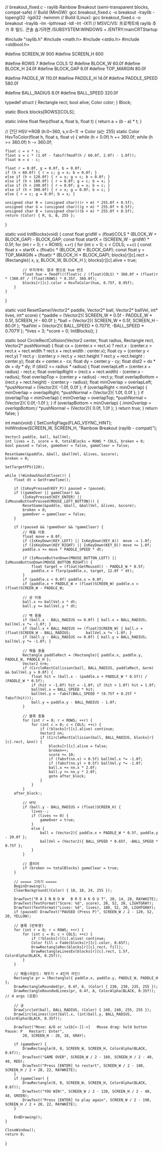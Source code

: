 // breakout_fixed.c - raylib Rainbow Breakout (semi-transparent blocks, compat-safe)
// Build (MinGW):  gcc breakout_fixed.c -o breakout -lraylib -lopengl32 -lgdi32 -lwinmm
// Build (Linux):  gcc breakout_fixed.c -o breakout -lraylib -lm -lpthread -ldl -lrt -lX11
// MSVC/VS: 프로젝트에 raylib 추가 후 빌드. 콘솔 숨기려면 /SUBSYSTEM:WINDOWS + /ENTRY:mainCRTStartup

#include "raylib.h"
#include <math.h>
#include <stdio.h>
#include <stdbool.h>

#define SCREEN_W  900
#define SCREEN_H  600

#define ROWS   7
#define COLS   12
#define BLOCK_W 60.0f
#define BLOCK_H 24.0f
#define BLOCK_GAP 6.0f
#define TOP_MARGIN 80.0f

#define PADDLE_W 110.0f
#define PADDLE_H 14.0f
#define PADDLE_SPEED 580.0f

#define BALL_RADIUS 8.0f
#define BALL_SPEED  320.0f

typedef struct {
    Rectangle rect;
    bool alive;
    Color color;
} Block;

static Block blocks[ROWS][COLS];

static inline float flerp(float a, float b, float t) { return a + (b - a) * t; }

// 간단 HSV→RGB (h:0~360, s,v:0~1) → Color (a는 255)
static Color HsvToColor(float h, float s, float v)
{
    while (h < 0.0f) h += 360.0f;
    while (h >= 360.0f) h -= 360.0f;

    float c = v * s;
    float x = c * (1.0f - fabsf(fmodf(h / 60.0f, 2.0f) - 1.0f));
    float m = v - c;

    float r = 0.0f, g = 0.0f, b = 0.0f;
    if (h < 60.0f) { r = c; g = x; b = 0.0f; }
    else if (h < 120.0f) { r = x; g = c; b = 0.0f; }
    else if (h < 180.0f) { r = 0.0f; g = c; b = x; }
    else if (h < 240.0f) { r = 0.0f; g = x; b = c; }
    else if (h < 300.0f) { r = x; g = 0.0f; b = c; }
    else { r = c; g = 0.0f; b = x; }

    unsigned char R = (unsigned char)((r + m) * 255.0f + 0.5f);
    unsigned char G = (unsigned char)((g + m) * 255.0f + 0.5f);
    unsigned char B = (unsigned char)((b + m) * 255.0f + 0.5f);
    return (Color) { R, G, B, 255 };
}

static void InitBlocks(void) {
    const float gridW = (float)COLS * (BLOCK_W + BLOCK_GAP) - BLOCK_GAP;
    const float startX = (SCREEN_W - gridW) * 0.5f;
    for (int r = 0; r < ROWS; ++r) {
        for (int c = 0; c < COLS; ++c) {
            const float x = startX + (float)c * (BLOCK_W + BLOCK_GAP);
            const float y = TOP_MARGIN + (float)r * (BLOCK_H + BLOCK_GAP);
            blocks[r][c].rect = (Rectangle){ x, y, BLOCK_W, BLOCK_H };
            blocks[r][c].alive = true;

            // 무지개색: 열과 행으로 hue 변조
            float hue = fmodf(((float)c / (float)COLS) * 360.0f + (float)r * (360.0f / (float)ROWS) * 0.35f, 360.0f);
            blocks[r][c].color = HsvToColor(hue, 0.75f, 0.95f);
        }
    }
}

static void ResetGame(Vector2* paddle, Vector2* ball, Vector2* ballVel, int* lives, int* score) {
    *paddle = (Vector2){ SCREEN_W * 0.5f - PADDLE_W * 0.5f, SCREEN_H - 60.0f };
    *ball = (Vector2){ SCREEN_W * 0.5f, SCREEN_H - 80.0f };
    *ballVel = (Vector2){ BALL_SPEED * 0.7071f, -BALL_SPEED * 0.7071f };
    *lives = 3;
    *score = 0;
    InitBlocks();
}

static bool CircleRectCollision(Vector2 center, float radius, Rectangle rect, Vector2* pushNormal) {
    float cx = (center.x < rect.x) ? rect.x : (center.x > rect.x + rect.width ? rect.x + rect.width : center.x);
    float cy = (center.y < rect.y) ? rect.y : (center.y > rect.y + rect.height ? rect.y + rect.height : center.y);
    float dx = center.x - cx;
    float dy = center.y - cy;
    float dist2 = dx * dx + dy * dy;
    if (dist2 <= radius * radius) {
        float overlapLeft = (center.x + radius) - rect.x;
        float overlapRight = (rect.x + rect.width) - (center.x - radius);
        float overlapTop = (center.y + radius) - rect.y;
        float overlapBottom = (rect.y + rect.height) - (center.y - radius);
        float minOverlap = overlapLeft; *pushNormal = (Vector2){ -1.0f, 0.0f };
        if (overlapRight < minOverlap) { minOverlap = overlapRight;  *pushNormal = (Vector2){ 1.0f, 0.0f }; }
        if (overlapTop < minOverlap) { minOverlap = overlapTop;    *pushNormal = (Vector2){ 0.0f,-1.0f }; }
        if (overlapBottom < minOverlap) { /*minOverlap = overlapBottom;*/ *pushNormal = (Vector2){ 0.0f, 1.0f }; }
        return true;
    }
    return false;
}

int main(void) {
    SetConfigFlags(FLAG_VSYNC_HINT);
    InitWindow(SCREEN_W, SCREEN_H, "Rainbow Breakout (raylib - compat)");

    Vector2 paddle, ball, ballVel;
    int lives = 3, score = 0, totalBlocks = ROWS * COLS, broken = 0;
    bool paused = false, gameOver = false, gameClear = false;

    ResetGame(&paddle, &ball, &ballVel, &lives, &score);
    broken = 0;

    SetTargetFPS(120);

    while (!WindowShouldClose()) {
        float dt = GetFrameTime();

        if (IsKeyPressed(KEY_P)) paused = !paused;
        if ((gameOver || gameClear) &&
            (IsKeyPressed(KEY_ENTER) || IsMouseButtonPressed(MOUSE_LEFT_BUTTON))) {
            ResetGame(&paddle, &ball, &ballVel, &lives, &score);
            broken = 0;
            gameOver = gameClear = false;
        }

        if (!paused && !gameOver && !gameClear) {
            // 패들 이동
            float move = 0.0f;
            if (IsKeyDown(KEY_LEFT) || IsKeyDown(KEY_A))  move -= 1.0f;
            if (IsKeyDown(KEY_RIGHT) || IsKeyDown(KEY_D)) move += 1.0f;
            paddle.x += move * PADDLE_SPEED * dt;

            if (IsMouseButtonDown(MOUSE_BUTTON_LEFT) || IsMouseButtonDown(MOUSE_BUTTON_RIGHT)) {
                float target = (float)GetMouseX() - PADDLE_W * 0.5f;
                paddle.x = flerp(paddle.x, target, 12.0f * dt);
            }
            if (paddle.x < 0.0f) paddle.x = 0.0f;
            if (paddle.x + PADDLE_W > (float)SCREEN_W) paddle.x = (float)SCREEN_W - PADDLE_W;

            // 공 이동
            ball.x += ballVel.x * dt;
            ball.y += ballVel.y * dt;

            // 벽 충돌
            if (ball.x - BALL_RADIUS <= 0.0f) { ball.x = BALL_RADIUS;                          ballVel.x *= -1.0f; }
            if (ball.x + BALL_RADIUS >= (float)SCREEN_W) { ball.x = (float)SCREEN_W - BALL_RADIUS;       ballVel.x *= -1.0f; }
            if (ball.y - BALL_RADIUS <= 0.0f) { ball.y = BALL_RADIUS;                          ballVel.y *= -1.0f; }

            // 패들 충돌
            Rectangle paddleRect = (Rectangle){ paddle.x, paddle.y, PADDLE_W, PADDLE_H };
            Vector2 nrm;
            if (CircleRectCollision(ball, BALL_RADIUS, paddleRect, &nrm) && ballVel.y > 0.0f) {
                float hit = (ball.x - (paddle.x + PADDLE_W * 0.5f)) / (PADDLE_W * 0.5f);
                if (hit < -1.0f) hit = -1.0f; if (hit > 1.0f) hit = 1.0f;
                ballVel.x = BALL_SPEED * hit;
                ballVel.y = -fabsf(BALL_SPEED * (0.75f + 0.25f * fabsf(hit)));
                ball.y = paddle.y - BALL_RADIUS - 1.0f;
            }

            // 블록 충돌
            for (int r = 0; r < ROWS; ++r) {
                for (int c = 0; c < COLS; ++c) {
                    if (!blocks[r][c].alive) continue;
                    Vector2 nn;
                    if (CircleRectCollision(ball, BALL_RADIUS, blocks[r][c].rect, &nn)) {
                        blocks[r][c].alive = false;
                        broken++;
                        score += 10;
                        if (fabsf(nn.x) > 0.5f) ballVel.x *= -1.0f;
                        if (fabsf(nn.y) > 0.5f) ballVel.y *= -1.0f;
                        ball.x += nn.x * 2.0f;
                        ball.y += nn.y * 2.0f;
                        goto after_block;
                    }
                }
            }
        after_block:;

            // 바닥
            if (ball.y - BALL_RADIUS > (float)SCREEN_H) {
                lives--;
                if (lives <= 0) {
                    gameOver = true;
                }
                else {
                    ball = (Vector2){ paddle.x + PADDLE_W * 0.5f, paddle.y - 20.0f };
                    ballVel = (Vector2){ BALL_SPEED * 0.65f, -BALL_SPEED * 0.75f };
                }
            }

            // 클리어
            if (broken >= totalBlocks) gameClear = true;
        }

        // ===== 그리기 =====
        BeginDrawing();
        ClearBackground((Color) { 18, 18, 24, 255 });

        DrawText("R A I N B O W   B R E A K O U T", 20, 14, 28, RAYWHITE);
        DrawText(TextFormat("Score: %d", score), 20, 52, 20, LIGHTGRAY);
        DrawText(TextFormat("Lives: %d", lives), 180, 52, 20, LIGHTGRAY);
        if (paused) DrawText("PAUSED (Press P)", SCREEN_W / 2 - 120, 52, 20, YELLOW);

        // 블록 (반투명)
        for (int r = 0; r < ROWS; ++r) {
            for (int c = 0; c < COLS; ++c) {
                if (!blocks[r][c].alive) continue;
                Color fill = Fade(blocks[r][c].color, 0.65f);
                DrawRectangleRec(blocks[r][c].rect, fill);
                DrawRectangleLinesEx(blocks[r][c].rect, 1.5f, ColorAlpha(BLACK, 0.25f));
            }
        }

        // 패들(라운드: 채우기 + 4인자 라인)
        Rectangle pr = (Rectangle){ paddle.x, paddle.y, PADDLE_W, PADDLE_H };
        DrawRectangleRounded(pr, 0.4f, 8, (Color) { 230, 230, 235, 255 });
        DrawRectangleRoundedLines(pr, 0.4f, 8, ColorAlpha(BLACK, 0.35f));  // 4 args (호환)

        // 공
        DrawCircleV(ball, BALL_RADIUS, (Color) { 240, 240, 255, 255 });
        DrawCircleLines((int)ball.x, (int)ball.y, BALL_RADIUS, ColorAlpha(BLACK, 0.35f));

        DrawText("Move: A/D or \x1b[<-][->]   Mouse drag: hold button   Pause: P   Restart: Enter",
            20, SCREEN_H - 28, 18, GRAY);

        if (gameOver) {
            DrawRectangle(0, 0, SCREEN_W, SCREEN_H, ColorAlpha(BLACK, 0.6f));
            DrawText("GAME OVER", SCREEN_W / 2 - 160, SCREEN_H / 2 - 40, 48, RED);
            DrawText("Press [ENTER] to restart", SCREEN_W / 2 - 180, SCREEN_H / 2 + 20, 22, RAYWHITE);
        }
        if (gameClear) {
            DrawRectangle(0, 0, SCREEN_W, SCREEN_H, ColorAlpha(BLACK, 0.6f));
            DrawText("YOU WIN!", SCREEN_W / 2 - 120, SCREEN_H / 2 - 40, 48, GREEN);
            DrawText("Press [ENTER] to play again", SCREEN_W / 2 - 190, SCREEN_H / 2 + 20, 22, RAYWHITE);
        }

        EndDrawing();
    }

    CloseWindow();
    return 0;
}
